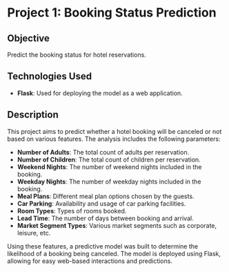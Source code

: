 # Project 1: Booking Status Prediction

## Objective
Predict the booking status for hotel reservations.

## Technologies Used
- **Flask**: Used for deploying the model as a web application.

## Description
This project aims to predict whether a hotel booking will be canceled or not based on various features. The analysis includes the following parameters:
- **Number of Adults**: The total count of adults per reservation.
- **Number of Children**: The total count of children per reservation.
- **Weekend Nights**: The number of weekend nights included in the booking.
- **Weekday Nights**: The number of weekday nights included in the booking.
- **Meal Plans**: Different meal plan options chosen by the guests.
- **Car Parking**: Availability and usage of car parking facilities.
- **Room Types**: Types of rooms booked.
- **Lead Time**: The number of days between booking and arrival.
- **Market Segment Types**: Various market segments such as corporate, leisure, etc.

Using these features, a predictive model was built to determine the likelihood of a booking being canceled. The model is deployed using Flask, allowing for easy web-based interactions and predictions.
